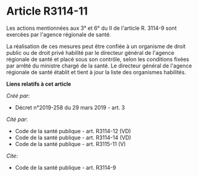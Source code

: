 # Article R3114-11

Les actions mentionnées aux 3° et 6° du II de l'article R. 3114-9 sont exercées par l'agence régionale de santé. 

La réalisation de ces mesures peut être confiée à un organisme de droit public ou de droit privé habilité par le directeur
général de l'agence régionale de santé et placé sous son contrôle, selon les conditions fixées par arrêté du ministre chargé
de la santé. Le directeur général de l'agence régionale de santé établit et tient à jour la liste des organismes habilités.

**Liens relatifs à cet article**

_Créé par_:

  - Décret n°2019-258 du 29 mars 2019 - art. 3

_Cité par_:

  - Code de la santé publique - art. R3114-12 (VD)
  - Code de la santé publique - art. R3114-14 (VD)
  - Code de la santé publique - art. R3115-11 (V)

_Cite_:

  - Code de la santé publique - art. R3114-9
